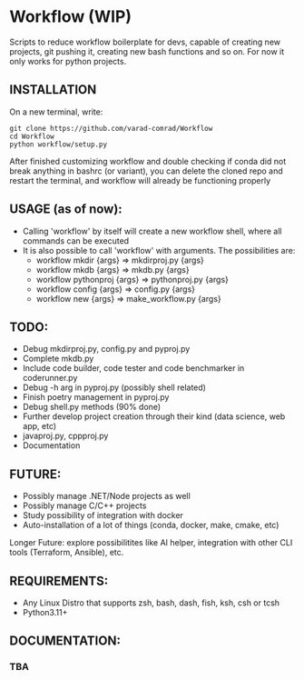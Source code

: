 # Workflow (WIP)
Scripts to reduce workflow boilerplate for devs, capable of creating new projects, git pushing it, creating new bash functions and so on. For now it only works for python projects.


## INSTALLATION

On a new terminal, write:
```shell
git clone https://github.com/varad-comrad/Workflow
cd Workflow
python workflow/setup.py
```

After finished customizing workflow and double checking if conda did not break anything in bashrc (or variant), you can delete the cloned repo and restart the terminal, and workflow will already be functioning properly

## USAGE (as of now):
- Calling 'workflow' by itself will create a new workflow shell, where all commands can be executed
- It is also possible to call 'workflow' with arguments. The possibilities are:
    - workflow mkdir {args} => mkdirproj.py {args}
    - workflow mkdb {args} => mkdb.py {args}
    - workflow pythonproj {args} => pythonproj.py {args}
    - workflow config {args} => config.py {args}
    - workflow new {args} => make_workflow.py {args}

## TODO:

- Debug mkdirproj.py, config.py and pyproj.py
- Complete mkdb.py
- Include code builder, code tester and code benchmarker in coderunner.py
- Debug -h arg in pyproj.py (possibly shell related)
- Finish poetry management in pyproj.py
- Debug shell.py methods (90% done)
- Further develop project creation through their kind (data science, web app, etc)
- javaproj.py, cppproj.py
- Documentation

## FUTURE:

- Possibly manage .NET/Node projects as well
- Possibly manage C/C++ projects
- Study possibility of integration with docker
- Auto-installation of a lot of things (conda, docker, make, cmake, etc)

Longer Future: explore possibilitites like AI helper, integration with other CLI tools (Terraform, Ansible), etc.

## REQUIREMENTS:


- Any Linux Distro that supports zsh, bash, dash, fish, ksh, csh or tcsh<!--.  If you're still using other low tier OS, do yourself a favor  -->
- Python3.11+

## DOCUMENTATION: 
### TBA

